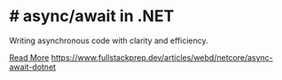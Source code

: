 # # async/await in .NET

Writing asynchronous code with clarity and efficiency.

[Read More](https://www.fullstackprep.dev/articles/webd/netcore/async-await-dotnet) https://www.fullstackprep.dev/articles/webd/netcore/async-await-dotnet